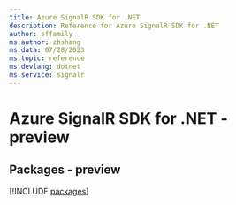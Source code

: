 ```yaml
---
title: Azure SignalR SDK for .NET
description: Reference for Azure SignalR SDK for .NET
author: sffamily
ms.author: zhshang
ms.data: 07/28/2023
ms.topic: reference
ms.devlang: dotnet
ms.service: signalr
---
```

# Azure SignalR SDK for .NET - preview
## Packages - preview
[!INCLUDE [packages](signalr-index.md)]
